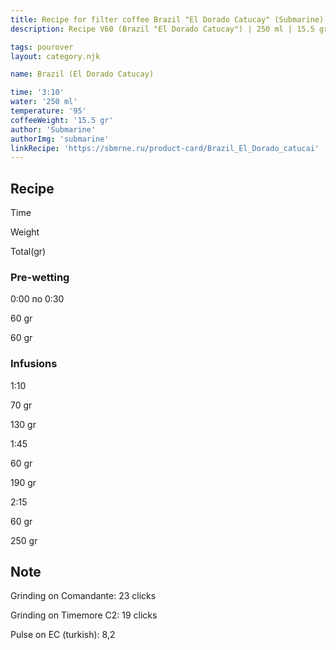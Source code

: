 ```yaml
---
title: Recipe for filter coffee Brazil "El Dorado Catucay" (Submarine)
description: Recipe V60 (Brazil "El Dorado Catucay") | 250 ml | 15.5 gr

tags: pourover
layout: category.njk

name: Brazil (El Dorado Catucay)

time: '3:10'
water: '250 ml'
temperature: '95'
coffeeWeight: '15.5 gr'
author: 'Submarine'
authorImg: 'submarine'
linkRecipe: 'https://sbmrne.ru/product-card/Brazil_El_Dorado_catucai'
---
```


## Recipe


<div class="time-line">

Time

Weight

Total(gr)

</div>

### Pre-wetting

<div class="time-line">

0:00 по 0:30

60 gr

60 gr

</div>


### Infusions

<div class="time-line">

1:10

70 gr

130 gr

</div>

<div class="time-line">

1:45

60 gr

190 gr

</div>

<div class="time-line">

2:15

60 gr

250 gr

</div>


<div class="info-warm">

## Note

Grinding on Comandante: 23 clicks

Grinding on Timemore C2: 19 clicks

Pulse on EC (turkish): 8,2
</div>


